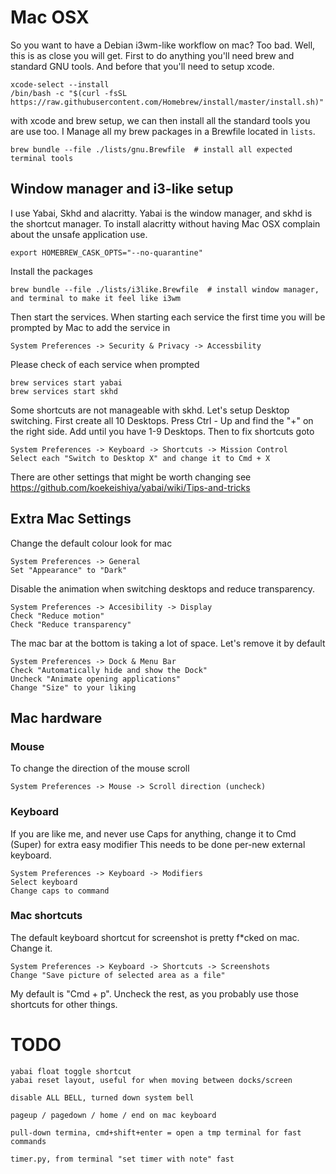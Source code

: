 # Mac OSX

So you want to have a Debian i3wm-like workflow on mac? Too bad.
Well, this is as close you will get. First to do anything you'll need brew and standard GNU tools.
And before that you'll need to setup xcode.

    xcode-select --install
    /bin/bash -c "$(curl -fsSL https://raw.githubusercontent.com/Homebrew/install/master/install.sh)"

with xcode and brew setup, we can then install all the standard tools you are use too.
I Manage all my brew packages in a Brewfile located in `lists`.

    brew bundle --file ./lists/gnu.Brewfile  # install all expected terminal tools

## Window manager and i3-like setup

I use Yabai, Skhd and alacritty. Yabai is the window manager, and skhd is the shortcut manager.
To install alacritty without having Mac OSX complain about the unsafe application use.

    export HOMEBREW_CASK_OPTS="--no-quarantine" 

Install the packages

    brew bundle --file ./lists/i3like.Brewfile  # install window manager, and terminal to make it feel like i3wm

Then start the services. When starting each service the first time you will be prompted by Mac to add the service in

    System Preferences -> Security & Privacy -> Accessbility

Please check of each service when prompted

    brew services start yabai
    brew services start skhd

Some shortcuts are not manageable with skhd. Let's setup Desktop switching. First create all 10 Desktops. Press Ctrl - Up and find the "+" on the right side. Add until you have 1-9 Desktops. Then to fix shortcuts goto

    System Preferences -> Keyboard -> Shortcuts -> Mission Control
    Select each "Switch to Desktop X" and change it to Cmd + X


There are other settings that might be worth changing see https://github.com/koekeishiya/yabai/wiki/Tips-and-tricks


## Extra Mac Settings

Change the default colour look for mac

    System Preferences -> General
    Set "Appearance" to "Dark"

Disable the animation when switching desktops and reduce transparency.

    System Preferences -> Accesibility -> Display
    Check "Reduce motion"
    Check "Reduce transparency"


The mac bar at the bottom is taking a lot of space. Let's remove it by default

    System Preferences -> Dock & Menu Bar
    Check "Automatically hide and show the Dock"
    Uncheck "Animate opening applications"
    Change "Size" to your liking


## Mac hardware

### Mouse

To change the direction of the mouse scroll

    System Preferences -> Mouse -> Scroll direction (uncheck)

### Keyboard

If you are like me, and never use Caps for anything, change it to Cmd (Super) for extra easy modifier
This needs to be done per-new external keyboard.

    System Preferences -> Keyboard -> Modifiers
    Select keyboard
    Change caps to command


### Mac shortcuts

The default keyboard shortcut for screenshot is pretty f*cked on mac. Change it.

    System Preferences -> Keyboard -> Shortcuts -> Screenshots
    Change "Save picture of selected area as a file"

My default is "Cmd + p". Uncheck the rest, as you probably use those shortcuts for other things.

# TODO

    yabai float toggle shortcut
    yabai reset layout, useful for when moving between docks/screen

    disable ALL BELL, turned down system bell

    pageup / pagedown / home / end on mac keyboard

    pull-down termina, cmd+shift+enter = open a tmp terminal for fast commands

    timer.py, from terminal "set timer with note" fast
